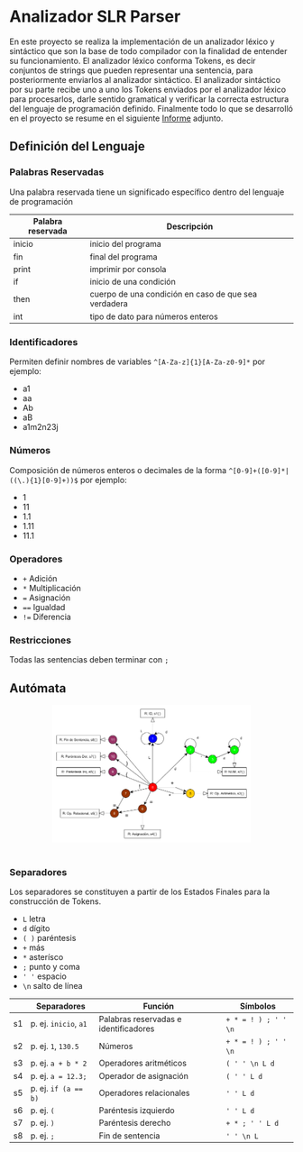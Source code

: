 # Analizador SLR Parser

En este proyecto se realiza la implementación de un analizador léxico y sintáctico que son la base de todo compilador con la finalidad de entender su funcionamiento. El analizador léxico conforma Tokens, es decir conjuntos de strings que pueden representar una sentencia, para posteriormente enviarlos al analizador sintáctico. El analizador sintáctico por su parte recibe uno a uno los Tokens enviados por el analizador léxico para procesarlos, darle sentido gramatical y verificar la correcta estructura del lenguaje de programación definido. Finalmente todo lo que se desarrolló en el proyecto se resume en el siguiente [Informe](./doc/Informe.pdf) adjunto.

## Definición del Lenguaje

### Palabras Reservadas

Una palabra reservada tiene un significado específico dentro del lenguaje de programación

| Palabra reservada | Descripción                                          |
| ----------------- | ---------------------------------------------------- |
| inicio            | inicio del programa                                  |
| fin               | final del programa                                   |
| print             | imprimir por consola                                 |
| if                | inicio de una condición                              |
| then              | cuerpo de una condición en caso de que sea verdadera |
| int               | tipo de dato para números enteros                    |

### Identificadores

Permiten definir nombres de variables `^[A-Za-z]{1}[A-Za-z0-9]*` por ejemplo:

- a1
- aa
- Ab
- aB
- a1m2n23j

### Números

Composición de números enteros o decimales de la forma `^[0-9]+([0-9]*|((\.){1}[0-9]+))$` por ejemplo:

- 1
- 11
- 1.1
- 1.11
- 11.1

### Operadores

- `+` Adición
- `*` Multiplicación
- `=` Asignación
- `==` Igualdad
- `!=` Diferencia

### Restricciones

Todas las sentencias deben terminar con `;`

## Autómata

<div align="center">
<img style="width:70%" src="./doc/Diagrama.png" >
</div>
</br>

### Separadores

Los separadores se constituyen a partir de los Estados Finales para la construcción de Tokens.

- `L` letra
- `d` dígito
- `( )` paréntesis
- `+` más
- `*` asterísco
- `;` punto y coma
- `' '` espacio
- `\n` salto de línea

|     | Separadores           | Función                               | Símbolos             |
| --- | --------------------- | ------------------------------------- | -------------------- |
| s1  | p. ej. `inicio`, `a1` | Palabras reservadas e identificadores | `+ * = ! ) ; ' ' \n` |
| s2  | p. ej. `1`, `130.5`   | Números                               | `+ * = ! ) ; ' ' \n` |
| s3  | p. ej. `a + b * 2`    | Operadores aritméticos                | `( ' ' \n L d`       |
| s4  | p. ej. `a = 12.3;`    | Operador de asignación                | `( ' ' L d`          |
| s5  | p. ej. `if (a == b)`  | Operadores relacionales               | `' ' L d`            |
| s6  | p. ej. `(`            | Paréntesis izquierdo                  | `' ' L d`            |
| s7  | p. ej. `)`            | Paréntesis derecho                    | `+ * ; ' ' L d`      |
| s8  | p. ej. `;`            | Fin de sentencia                      | `' ' \n L`           |
